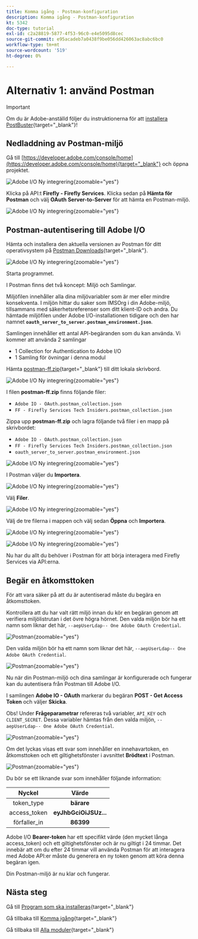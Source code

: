 ```yaml
---
title: Komma igång - Postman-konfiguration
description: Komma igång - Postman-konfiguration
kt: 5342
doc-type: tutorial
exl-id: c2a28819-5877-4f53-96c0-e4e5095d8cec
source-git-commit: e95acadeb7a0438f9be056dd426063ac8abc6bc0
workflow-type: tm+mt
source-wordcount: '519'
ht-degree: 0%

---
```


# Alternativ 1: använd Postman

>[!IMPORTANT]
>
>Om du är Adobe-anställd följer du instruktionerna för att [installera PostBuster](./ex8.md){target="_blank"}!

## Nedladdning av Postman-miljö

Gå till [https://developer.adobe.com/console/home](https://developer.adobe.com/console/home){target="_blank"} och öppna projektet.

![Adobe I/O Ny integrering](./images/iopr.png){zoomable="yes"}

Klicka på API:t **Firefly - Firefly Services**. Klicka sedan på **Hämta för Postman** och välj **OAuth Server-to-Server** för att hämta en Postman-miljö.

![Adobe I/O Ny integrering](./images/iopm.png){zoomable="yes"}

## Postman-autentisering till Adobe I/O

Hämta och installera den aktuella versionen av Postman för ditt operativsystem på [Postman Downloads](https://www.postman.com/downloads/){target="_blank"}.

![Adobe I/O Ny integrering](./images/getstarted.png){zoomable="yes"}

Starta programmet.

I Postman finns det två koncept: Miljö och Samlingar.

Miljöfilen innehåller alla dina miljövariabler som är mer eller mindre konsekventa. I miljön hittar du saker som IMSOrg i din Adobe-miljö, tillsammans med säkerhetsreferenser som ditt klient-ID och andra. Du hämtade miljöfilen under Adobe I/O-installationen tidigare och den har namnet **`oauth_server_to_server.postman_environment.json`**.

Samlingen innehåller ett antal API-begäranden som du kan använda. Vi kommer att använda 2 samlingar

- 1 Collection for Authentication to Adobe I/O
- 1 Samling för övningar i denna modul

Hämta [postman-ff.zip](./../../../assets/postman/postman-ff.zip){target="_blank"} till ditt lokala skrivbord.

![Adobe I/O Ny integrering](./images/pmfolder.png){zoomable="yes"}

I filen **postman-ff.zip** finns följande filer:

- `Adobe IO - OAuth.postman_collection.json`
- `FF - Firefly Services Tech Insiders.postman_collection.json`

Zippa upp **postman-ff.zip** och lagra följande två filer i en mapp på skrivbordet:

- `Adobe IO - OAuth.postman_collection.json`
- `FF - Firefly Services Tech Insiders.postman_collection.json`
- `oauth_server_to_server.postman_environment.json`

![Adobe I/O Ny integrering](./images/pmfolder1.png){zoomable="yes"}

I Postman väljer du **Importera**.

![Adobe I/O Ny integrering](./images/postmanui.png){zoomable="yes"}

Välj **Filer**.

![Adobe I/O Ny integrering](./images/choosefiles.png){zoomable="yes"}

Välj de tre filerna i mappen och välj sedan **Öppna** och **Importera**.

![Adobe I/O Ny integrering](./images/selectfiles.png){zoomable="yes"}

![Adobe I/O Ny integrering](./images/impconfirm.png){zoomable="yes"}

Nu har du allt du behöver i Postman för att börja interagera med Firefly Services via API:erna.

## Begär en åtkomsttoken

För att vara säker på att du är autentiserad måste du begära en åtkomsttoken.

Kontrollera att du har valt rätt miljö innan du kör en begäran genom att verifiera miljölistrutan i det övre högra hörnet. Den valda miljön bör ha ett namn som liknar det här, `--aepUserLdap-- One Adobe OAuth Credential`.

![Postman](./images/envselemea1.png){zoomable="yes"}

Den valda miljön bör ha ett namn som liknar det här, `--aepUserLdap-- One Adobe OAuth Credential`.

![Postman](./images/envselemea.png){zoomable="yes"}

Nu när din Postman-miljö och dina samlingar är konfigurerade och fungerar kan du autentisera från Postman till Adobe I/O.

I samlingen **Adobe IO - OAuth** markerar du begäran **POST - Get Access Token** och väljer **Skicka**.

Obs! Under **Frågeparametrar** refereras två variabler, `API_KEY` och `CLIENT_SECRET`. Dessa variabler hämtas från den valda miljön, `--aepUserLdap-- One Adobe OAuth Credential`.

![Postman](./images/ioauth.png){zoomable="yes"}

Om det lyckas visas ett svar som innehåller en innehavartoken, en åtkomsttoken och ett giltighetsfönster i avsnittet **Brödtext** i Postman.

![Postman](./images/ioauthresp.png){zoomable="yes"}

Du bör se ett liknande svar som innehåller följande information:

| Nyckel | Värde |
|:-------------:| :---------------:| 
| token_type | **bärare** |
| access_token | **eyJhbGciOiJSUz...** |
| förfaller_in | **86399** |

Adobe I/O **Bearer-token** har ett specifikt värde (den mycket långa access_token) och ett giltighetsfönster och är nu giltigt i 24 timmar. Det innebär att om du efter 24 timmar vill använda Postman för att interagera med Adobe API:er måste du generera en ny token genom att köra denna begäran igen.

Din Postman-miljö är nu klar och fungerar.

## Nästa steg

Gå till [Program som ska installeras](./ex9.md){target="_blank"}

Gå tillbaka till [Komma igång](./getting-started.md){target="_blank"}

Gå tillbaka till [Alla moduler](./../../../overview.md){target="_blank"}
